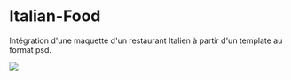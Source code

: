 # Italian-Food
Intégration d'une maquette d'un restaurant Italien à partir d'un template au format psd.

 <img src="img/3795292.png">
